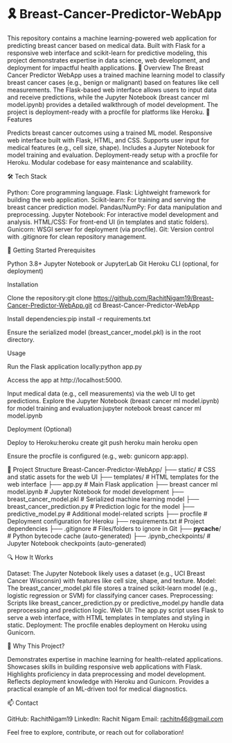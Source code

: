 # 🎗️ Breast-Cancer-Predictor-WebApp
This repository contains a machine learning-powered web application for predicting breast cancer based on medical data. Built with Flask for a responsive web interface and scikit-learn for predictive modeling, this project demonstrates expertise in data science, web development, and deployment for impactful health applications.
📖 Overview
The Breast Cancer Predictor WebApp uses a trained machine learning model to classify breast cancer cases (e.g., benign or malignant) based on features like cell measurements. The Flask-based web interface allows users to input data and receive predictions, while the Jupyter Notebook (breast cancer ml model.ipynb) provides a detailed walkthrough of model development. The project is deployment-ready with a procfile for platforms like Heroku.
🎯 Features

Predicts breast cancer outcomes using a trained ML model.
Responsive web interface built with Flask, HTML, and CSS.
Supports user input for medical features (e.g., cell size, shape).
Includes a Jupyter Notebook for model training and evaluation.
Deployment-ready setup with a procfile for Heroku.
Modular codebase for easy maintenance and scalability.

🛠️ Tech Stack

Python: Core programming language.
Flask: Lightweight framework for building the web application.
Scikit-learn: For training and serving the breast cancer prediction model.
Pandas/NumPy: For data manipulation and preprocessing.
Jupyter Notebook: For interactive model development and analysis.
HTML/CSS: For front-end UI (in templates and static folders).
Gunicorn: WSGI server for deployment (via procfile).
Git: Version control with .gitignore for clean repository management.

🚀 Getting Started
Prerequisites

Python 3.8+
Jupyter Notebook or JupyterLab
Git
Heroku CLI (optional, for deployment)

Installation

Clone the repository:git clone https://github.com/RachitNigam19/Breast-Cancer-Predictor-WebApp.git
cd Breast-Cancer-Predictor-WebApp


Install dependencies:pip install -r requirements.txt


Ensure the serialized model (breast_cancer_model.pkl) is in the root directory.

Usage

Run the Flask application locally:python app.py


Access the app at http://localhost:5000.


Input medical data (e.g., cell measurements) via the web UI to get predictions.
Explore the Jupyter Notebook (breast cancer ml model.ipynb) for model training and evaluation:jupyter notebook breast cancer ml model.ipynb



Deployment (Optional)

Deploy to Heroku:heroku create
git push heroku main
heroku open


Ensure the procfile is configured (e.g., web: gunicorn app:app).

📂 Project Structure
Breast-Cancer-Predictor-WebApp/
├── static/                      # CSS and static assets for the web UI
├── templates/                   # HTML templates for the web interface
├── app.py                       # Main Flask application
├── breast cancer ml model.ipynb  # Jupyter Notebook for model development
├── breast_cancer_model.pkl      # Serialized machine learning model
├── breast_cancer_prediction.py  # Prediction logic for the model
├── predictive_model.py          # Additional model-related scripts
├── procfile                     # Deployment configuration for Heroku
├── requirements.txt             # Project dependencies
├── .gitignore                   # Files/folders to ignore in Git
├── __pycache__/                 # Python bytecode cache (auto-generated)
├── .ipynb_checkpoints/          # Jupyter Notebook checkpoints (auto-generated)

🔍 How It Works

Dataset: The Jupyter Notebook likely uses a dataset (e.g., UCI Breast Cancer Wisconsin) with features like cell size, shape, and texture.
Model: The breast_cancer_model.pkl file stores a trained scikit-learn model (e.g., logistic regression or SVM) for classifying cancer cases.
Preprocessing: Scripts like breast_cancer_prediction.py or predictive_model.py handle data preprocessing and prediction logic.
Web UI: The app.py script uses Flask to serve a web interface, with HTML templates in templates and styling in static.
Deployment: The procfile enables deployment on Heroku using Gunicorn.

🌟 Why This Project?

Demonstrates expertise in machine learning for health-related applications.
Showcases skills in building responsive web applications with Flask.
Highlights proficiency in data preprocessing and model development.
Reflects deployment knowledge with Heroku and Gunicorn.
Provides a practical example of an ML-driven tool for medical diagnostics.

📫 Contact

GitHub: RachitNigam19
LinkedIn: Rachit Nigam
Email: rachitn46@gmail.com

Feel free to explore, contribute, or reach out for collaboration!
